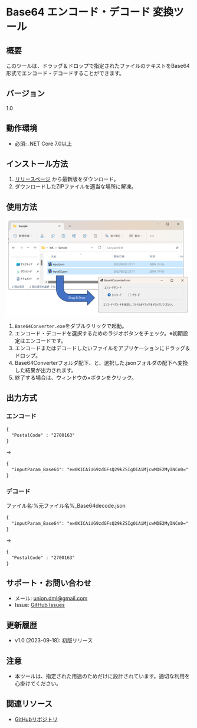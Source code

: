 # Base64 エンコード・デコード 変換ツール

## 概要
このツールは、ドラッグ＆ドロップで指定されたファイルのテキストをBase64形式でエンコード・デコードすることができます。

## バージョン
1.0

## 動作環境
- 必須: .NET Core 7.0以上

## インストール方法
1. [リリースページ](https://github.com/yutaka-art/Samples/blob/main/F13KeySenderExec/releases/Base64Converter.zip) から最新版をダウンロード。
2. ダウンロードしたZIPファイルを適当な場所に解凍。

## 使用方法
![説明](/Base64Converter/Images/00.png) 

1. `Base64Converter.exe`をダブルクリックで起動。
2. エンコード・デコードを選択するためのラジオボタンをチェック。※初期設定はエンコードです。
3. エンコードまたはデコードしたいファイルをアプリケーションにドラッグ＆ドロップ。
4. Base64Converterフォルダ配下、と、選択した.jsonフォルダの配下へ変換した結果が出力されます。
5. 終了する場合は、ウィンドウの×ボタンをクリック。

## 出力方式
### エンコード
``` :json
{
  "PostalCode" : "2700163"
}
```
→
``` :json
{
  "inputParam_Base64": "ew0KICAiUG9zdGFsQ29kZSIgOiAiMjcwMDE2MyINCn0="
}
```

### デコード
ファイル名:%元ファイル名%_Base64decode.json
``` :json
{
  "inputParam_Base64": "ew0KICAiUG9zdGFsQ29kZSIgOiAiMjcwMDE2MyINCn0="
}
```
→
``` :json
{
  "PostalCode" : "2700163"
}
```

## サポート・お問い合わせ
- メール: union.dml@gmail.com
- Issue: [GitHub Issues](https://github.com/yutaka-art/Samples/issues)

## 更新履歴
- v1.0 (2023-09-18): 初版リリース

## 注意
- 本ツールは、指定された用途のためだけに設計されています。適切な利用を心掛けてください。

## 関連リソース
- [GitHubリポジトリ](https://github.com/yutaka-art/Samples/)
